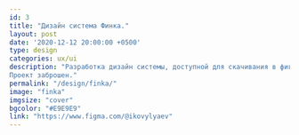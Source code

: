 ```yaml
---
id: 3
title: "Дизайн система Финка."
layout: post
date: '2020-12-12 20:00:00 +0500'
type: design
categories: ux/ui
description: "Разработка дизайн системы, доступной для скачивания в фигме. <br>
Проект заброшен."
permalink: "/design/finka/"
image: "finka"
imgsize: "cover"
bgcolor: "#E9E9E9"
link: "https://www.figma.com/@ikovylyaev"
---
```

